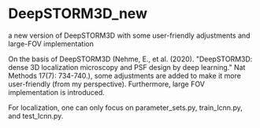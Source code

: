 # DeepSTORM3D_new
a new version of DeepSTORM3D with some user-friendly adjustments and large-FOV implementation

On the basis of DeepSTORM3D (Nehme, E., et al. (2020). "DeepSTORM3D: dense 3D localization microscopy and PSF design by deep learning." Nat Methods 17(7): 734-740.), some adjustments are added 
to make it more user-friendly (from my perspective). Furthermore, large FOV implementation is introduced.

For localization, one can only focus on parameter_sets.py, train_lcnn.py, and test_lcnn.py.
